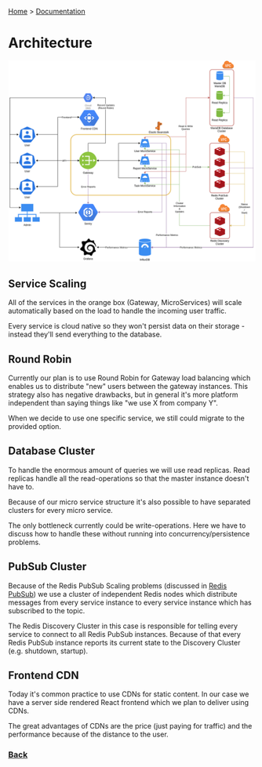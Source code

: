 [Home](../../../README) > [Documentation](../documentation) <!-- Breadcrumb -->

# Architecture

![Architecture](architecture.png)

## Service Scaling

All of the services in the orange box (Gateway, MicroServices) will scale automatically
based on the load to handle the incoming user traffic.

Every service is cloud native so they won't persist data on their storage - instead they'll send everything to the database.

## Round Robin

Currently our plan is to use Round Robin for Gateway load balancing which enables us to distribute "new" users between the gateway instances.
This strategy also has negative drawbacks, but in general it's more platform independent than saying things like "we use X from company Y".

When we decide to use one specific service, we still could migrate to the provided option.

## Database Cluster

To handle the enormous amount of queries we will use read replicas.
Read replicas handle all the read-operations so that the master instance doesn't have to.

Because of our micro service structure it's also possible to have separated clusters for every micro service.

The only bottleneck currently could be write-operations. Here we have to discuss how to handle these without running into concurrency/persistence problems.

## PubSub Cluster

Because of the Redis PubSub Scaling problems (discussed in [Redis PubSub](/blog/technical/articles/redis-pub-sub)) we use a cluster of independent Redis nodes which distribute messages from every service instance to every service instance which has subscribed to the topic.

The Redis Discovery Cluster in this case is responsible for telling every service to connect to all Redis PubSub instances. Because of that every Redis PubSub instance reports its current state to the Discovery Cluster (e.g. shutdown, startup).

## Frontend CDN

Today it's common practice to use CDNs for static content. In our case we have a server side rendered React frontend which we plan to deliver using CDNs.

The great advantages of CDNs are the price (just paying for traffic) and the performance because of the distance to the user.

### [Back](../../../README)

